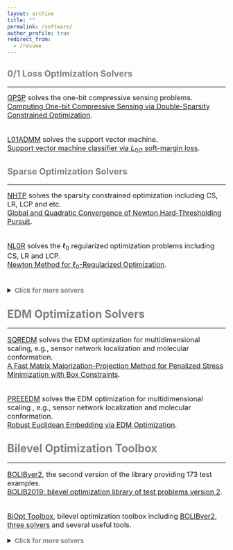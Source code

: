 ```yaml
---
layout: archive
title: ""  
permalink: /software/
author_profile: true
redirect_from:
  - /resume
---
```

 
 
## <span style="color:grey"><b style="font-size:20px">0/1 Loss Optimization Solvers</b></span>
---

  <font size=3> 
  <a href="https://github.com/ShenglongZhou/GPSP">GPSP</a> solves the one-bit compressive sensing problems. <br>
  <a href="https://www.researchgate.net/publication/348371863">Computing One-bit Compressive Sensing via Double-Sparsity Constrained Optimization</a>. <br> <br>
  
  <a href="https://github.com/Huajun-Wang/L01ADMM">L01ADMM</a> solves the support vector machine. <br>
  <a href="https://arxiv.org/abs/1912.07418">Support vector machine classifier via  $L_{0/1}$ soft-margin loss</a>. 
      
  </font>

## <span style="color:grey"><b style="font-size:20px">Sparse  Optimization Solvers</b></span>
---

  <font size=3> 
  <a href="https://github.com/ShenglongZhou/NHTPver2">NHTP</a> solves the sparsity constrained optimization including CS, LR, LCP and etc.   <br> 
  <a href="https://arxiv.org/abs/1901.02763">Global and Quadratic Convergence of Newton Hard-Thresholding Pursuit</a>. <br> <br>
    
  <a href="https://github.com/ShenglongZhou/NL0R">NL0R</a> solves the $\ell_0$ regularized optimization problems including CS, LR and LCP.   <br> 
  <a href="https://arxiv.org/abs/2004.05132">Newton Method for $\ell_0$-Regularized Optimization</a>.<br>  <br> 
  
  <details>
  <summary><span style="color:grey"><b style="font-size:15px">Click for more solvers</b></span></summary>
  <br> 

  <a href="https://github.com/ShenglongZhou/IIHT">IIHT</a> solves the sparsity constrained optimization including CS, LR, LCP and etc.   <br>
  <a href="http://www.ybook.co.jp/online2/oppjo/vol13/p325.html">A Convergent Iterative Hard Thresholding for Sparsity and Nonnegativity Constrained Optimization</a>. <br><br>
 
  <a href="https://github.com/ShenglongZhou/MIRL1">MIRL1</a> solves the reweighted $\ell_1$ minimization.    <br>
  <a href="https://doi.org/10.1093/imaiai/iaw002">A Null-space-based Weighted $\ell_1$ Minimisation Approach to Compressed Sensing</a>.<br><br>
 
  <a href="https://github.com/ShenglongZhou/HTPCP">HTPCP</a> solves the sparse linear/nonlinear complementarity problems.   <br>
  <a href="https://link.springer.com/article/10.1007/s11590-014-0834-7">A Half Thresholding Projection Algorithmfor Sparse Solutions of LCPs</a>. <br><br>
 
  <a href="https://github.com/ShenglongZhou/NSSVM">NSSVM</a> solves the sparse support vector machine.  Source codes for <br>
  <a href="https://arxiv.org/abs/2005.13771">Sparse SVM for Sufficient Data Reduction</a>. <br><br>
 
  <a href="https://github.com/ShenglongZhou/ADMM">ADMM</a> solves the sparse and low-rank covariance matrix recovery problem.   <br>
  <a href="https://link.springer.com/article/10.1007/s40305-014-0058-7">Sparse and Low-Rank Covariance Matrix Estimation</a>. <br><br>
 

  <b> Two general forms of sparse optimization: </b> 
  
   \begin{eqnarray*}
   \begin{array}{lll}
   \text{Sparsity constrained optimization:}~&~\min_{x}&~f(x), ~ {\rm s.t.}, ~ \Vert x \Vert_0\leq s \\
   \text{L0 regularized optimization:} &~\min_{x}&~f(x) +\lambda \Vert x \Vert_0,
   \end{array}
   \end{eqnarray*}
   where $f: \mathbb{R}^{ n}\rightarrow  \mathbb{R}$, $s\ll n, \lambda>0$ and $\Vert x \Vert_0$ is the so-called $\ell_0$ norm that counts the number of nonzero elements of $x$.  <br><br>
 
 
  <!---### <b> Applications of sparse optimization </b>  <br><br>
  * Compressed sensing (<span style="color:orange"><b>CS</b></span>):
  \begin{eqnarray}
  f(x) = (1/2) \Vert Ax-b \Vert^2
  \end{eqnarray}
  where $A\in\mathbb{R}^{m\times n}, b\in \mathbb{R}^{m}$. <br><br> 
  * Sparse logistic regression (<span style="color:orange"><b>SLR</b></span>):
  \begin{eqnarray}
  f(x) =  \frac{1}{m}\sum_{i=1}^{m}\left\lbrace \ln(1+ e^{\langle a_i, x\rangle})-b_i\langle a_i, x\rangle\right \rbrace+\mu\Vert x\Vert_2^2  
  \end{eqnarray}
  where $a_i\in\mathbb{R}^{n}, b_i\in \lbrace 0,1\rbrace, i=1,2,\cdots,m$ and $\mu\geq0$.<br><br>
  * Sparse linear complementarity problem (<span style="color:orange"><b>SLCP</b></span>):
  \begin{eqnarray}
  f(x) = \frac{1}{r}\sum_{i=1}^{m}\left\lbrace   (x_i)^r_{+}(M_ix+q_i)^r_{+}  +   (-x_i)^r_{+}   +  (-M_ix-q_i)^r_+ \right \rbrace 
  \end{eqnarray}
  where $M\in\mathbb{R}^{n\times n}, q\in \mathbb{R}^{n}, r\geq 2$, $M_i$ is the $i$th row of $M$ and $t_+:=\max \lbrace t,0\rbrace$. 
  Note that  
  \begin{eqnarray}
   f(x)=0~~ \Longleftrightarrow~~ x \geq 0,~ Mx+q\geq 0,~ \langle x , Mx+q \rangle=0 \nonumber
  \end{eqnarray}
  <br>
  --->

   Applications solved by the aforementioned solvers are summarized in following table:<br>

   <table border="2" width="0.5">
      <tr>
        <td style="width:8%" align="center"> </td>
        <td style="width:5%" align="center"><a  href='https://github.com/ShenglongZhou/NHTPver2'>NHTP</a></td>
        <td style="width:5%" align="center"><a  href='https://github.com/ShenglongZhou/NL0R'>NL0R</a></td>
        <td style="width:5%" align="center"><a  href='https://github.com/ShenglongZhou/IIHT'>IIHT</a></td>
        <td style="width:5%" align="center"><a  href='https://github.com/ShenglongZhou/MIRL1'>MIRL1</a></td>
        <td style="width:5%" align="center"><a  href='https://github.com/ShenglongZhou/HTPCP'>HTPCP</a></td>
      </tr>
       <tr>
          <td style="width:8%" align="left"><b>Compressed sensing (<span style="color:orange">CS</span>)</b></td>
          <td style="width:5%" align="center">$\surd$</td>
          <td style="width:5%" align="center">$\surd$</td>
          <td style="width:5%" align="center">$\surd$</td>
          <td style="width:5%" align="center">$\surd$</td>
          <td style="width:5%" align="center"> </td> 
      </tr>
        <tr>
          <td style="width:8%" align="left"><b>Logistic regression (<span style="color:orange">LR</span>)</b></td>
          <td style="width:5%" align="center">$\surd$</td>
          <td style="width:5%" align="center">$\surd$</td>
          <td style="width:5%" align="center">$\surd$</td>
          <td style="width:5%" align="center"> </td> 
          <td style="width:5%" align="center"> </td> 
      </tr>
        <tr>
          <td style="width:8%" align="left"><b>Linear complementarity problem (<span style="color:orange">LCP</span>)</b></td>
          <td style="width:5%" align="center">$\surd$</td>
          <td style="width:5%" align="center">$\surd$</td>
          <td style="width:5%" align="center">$\surd$</td>
          <td style="width:5%" align="center"> </td>
          <td style="width:5%" align="center">$\surd$</td> 
      </tr>
      </table>
  </details> 
  </font>


## <span style="color:grey"><b style="font-size:25px">EDM Optimization Solvers</b></span>
---
  
  <font size=3> 

  <a href="https://github.com/ShenglongZhou/SQREDM">SQREDM</a> solves the EDM optimization for multidimensional scaling,
  e.g.,  sensor network localization and molecular conformation.    <br>
  <a href="https://ieeexplore.ieee.org/document/8399531">A Fast Matrix Majorization-Projection Method for Penalized Stress Minimization with Box Constraints</a>.<br><br>
 
  <a href="https://github.com/ShenglongZhou/PREEEDM">PREEEDM</a> solves the EDM optimization for multidimensional scaling ,
  e.g.,  sensor network localization and molecular conformation.    <br>
  <a href="https://doi.org/10.1007/s12532-019-00168-0">Robust Euclidean Embedding via EDM Optimization</a>. 
  </font>



## <span style="color:grey"><b style="font-size:25px">Bilevel Optimization Toolbox </b></span>
---

  <font size=3>
 
  <a href="https://biopt.github.io/bolib/">BOLIBver2</a>, the second version of  the library providing 173 test examples. <br>
  <a href="https://www.researchgate.net/publication/338375731">BOLIB2019: bilevel optimization library of test problems version 2</a>.<br><br>
 
  <a href="https://biopt.github.io/">BiOpt Toolbox</a>,  bilevel optimization toolbox including <a href="https://biopt.github.io/bolib/">BOLIBver2</a>, 
  <a href="https://biopt.github.io/solvers/">three solvers</a> and several useful tools. 
  
  <details>
  <summary><span style="color:grey"><b style="font-size:15px">Click for more solvers</b></span></summary>
  <br> 
  
  <a href="https://github.com/ShenglongZhou/BOLIB">BOLIB</a>, the first version of the library providing 124 test examples.  <br>
  <a href="https://arxiv.org/abs/1812.00230">BOLIB: bilevel optimization library of test problems</a>.<br><br> 
  </details>
  </font>


